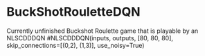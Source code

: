 # BuckShotRouletteDQN
Currently unfinished Buckshot Roulette game that is playable by an NLSCDDDQN
#NLSCDDDQN(inputs, outputs, [80, 80, 80], skip_connections=[(0,2), (1,3)], use_noisy=True)
